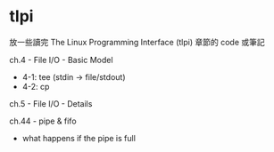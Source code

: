 # tlpi

放一些讀完 The Linux Programming Interface (tlpi) 章節的 code 或筆記


ch.4 - File I/O - Basic Model
 * 4-1: tee (stdin -> file/stdout)
 * 4-2: cp

ch.5 - File I/O - Details


ch.44 - pipe & fifo
* what happens if the pipe is full

